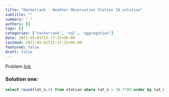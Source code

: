 ```yaml
---
title: "Hackerrank - Weather Observation Station 16 solution"
subtitle: ""
summary: " "
authors: []
tags: []
categories: ['hackerrank', 'sql', 'aggregation']
date: 2021-05-01T15:17:25+06:00
lastmod: 2021-05-01T15:17:25+06:00
featured: false
draft: false
---
```

Problem [link](https://www.hackerrank.com/challenges/weather-observation-station-16)

### Solution one:

```sql
select round(lat_n,4) from station where lat_n > 38.7780 order by lat_n limit 1;
```
